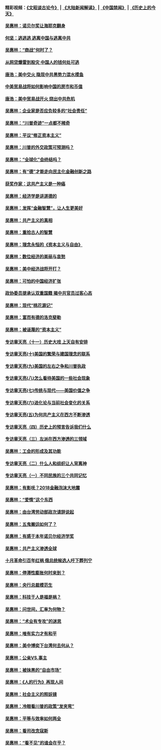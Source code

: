 #### 精彩视频：[《文昭谈古论今》](https://github.com/gfw-breaker/wenzhao/blob/master/README.md?t=12050331) | [《大陆新闻解读》](https://github.com/gfw-breaker/ntdtv-comedy/blob/master/README.md?t=12050331) | [《中国禁闻》](https://github.com/gfw-breaker/ntdtv-news/blob/master/README.md?t=12050331) | [《历史上的今天》](https://github.com/gfw-breaker/today-in-history/blob/master/README.md?t=12050331) 

#### [吴惠林：诺贝尔奖让海耶克翻身](../pages/nsc423/n10890049.md?t=12050331) 

#### [何坚：逃逃逃 逃离中国与逃离中共](../pages/nsc423/n10592891.md?t=12050331) 

#### [吴惠林：“商战”何时了？](../pages/nsc423/n10573558.md?t=12050331) 

#### [从网贷爆雷到股灾 中国人的钱何处可逃](../pages/nsc423/n10572800.md?t=12050331) 

#### [唐浩：美中交火 隐现中共黑势力混水摸鱼](../pages/nsc423/n10544040.md?t=12050331) 

#### [中美贸易战将如何影响中国的房市和币值](../pages/nsc423/n10543697.md?t=12050331) 

#### [唐浩：美中贸易战开火 烧出中共危机](../pages/nsc423/n10540126.md?t=12050331) 

#### [吴惠林：企业家是否应负较多的“社会责任”](../pages/nsc423/n10535022.md?t=12050331) 

#### [吴惠林：“川普奇迹”一点都不稀奇](../pages/nsc423/n10512808.md?t=12050331) 

#### [吴惠林：平议“修正资本主义”](../pages/nsc423/n10495724.md?t=12050331) 

#### [吴惠林：川普的外交政策可预测吗？](../pages/nsc423/n10462387.md?t=12050331) 

#### [吴惠林：“全球化”会终结吗？](../pages/nsc423/n10452838.md?t=12050331) 

#### [吴惠林：有“德”才能走向民主化金融创新之路](../pages/nsc423/n10432292.md?t=12050331) 

#### [获奖作家：这共产主义是一种癌](../pages/nsc423/n10431541.md?t=12050331) 

#### [吴惠林：经济学是讲道德的](../pages/nsc423/n10398014.md?t=12050331) 

#### [吴惠林：发挥“金融智慧”，让人生更美好](../pages/nsc423/n10375019.md?t=12050331) 

#### [吴惠林：共产主义的真相](../pages/nsc423/n10351394.md?t=12050331) 

#### [吴惠林：重拾古人的智慧](../pages/nsc423/n10337691.md?t=12050331) 

#### [吴惠林：理念永恒的《资本主义与自由》](../pages/nsc423/n10316274.md?t=12050331) 

#### [吴惠林：数位经济的美丽与哀愁](../pages/nsc423/n10292946.md?t=12050331) 

#### [吴惠林：美中经济战将开打？](../pages/nsc423/n10258825.md?t=12050331) 

#### [吴惠林：可怕的中国经济扩张](../pages/nsc423/n10219147.md?t=12050331) 

#### [政协委员提承认双重国籍 揭中共官员过客心态](../pages/nsc423/n10208809.md?t=12050331) 

#### [吴惠林：现代“桃花源记”](../pages/nsc423/n10185234.md?t=12050331) 

#### [吴惠林：富而有德的洛克斐勒](../pages/nsc423/n10142264.md?t=12050331) 

#### [吴惠林：被诬蔑的“资本主义”](../pages/nsc423/n10124816.md?t=12050331) 

#### [专访章天亮（十一）历史大戏 上天自有安排](../pages/nsc423/n10094905.md?t=12050331) 

#### [专访章天亮(十)美国的繁荣与建国理念的联系](../pages/nsc423/n10094899.md?t=12050331) 

#### [专访章天亮(九)美国的左右之争和川普执政](../pages/nsc423/n10094889.md?t=12050331) 

#### [专访章天亮(八)怎么看待美国的一些社会现象](../pages/nsc423/n10094857.md?t=12050331) 

#### [专访章天亮(七)传统与现代——美国价值之争](../pages/nsc423/n10093140.md?t=12050331) 

#### [专访章天亮(六)进化论与当前社会变化的关系](../pages/nsc423/n10092036.md?t=12050331) 

#### [专访章天亮(五)为何共产主义在西方不断渗透](../pages/nsc423/n10083620.md?t=12050331) 

#### [专访章天亮（四）历史上的预言告诉我们什么](../pages/nsc423/n10083606.md?t=12050331) 

#### [专访章天亮（三）左派在西方渗透的三领域](../pages/nsc423/n10081115.md?t=12050331) 

#### [吴惠林：工会的形成及其功能](../pages/nsc423/n10080633.md?t=12050331) 

#### [专访章天亮（二）什么人和组织让人背离神](../pages/nsc423/n10076637.md?t=12050331) 

#### [专访章天亮（一）不同民族的三个共同记忆](../pages/nsc423/n10074188.md?t=12050331) 

#### [吴惠林：有影呒？2018金融泡沫大地震](../pages/nsc423/n10040534.md?t=12050331) 

#### [吴惠林：“爱情”这个东西](../pages/nsc423/n10019423.md?t=12050331) 

#### [吴惠林：由台湾劳动部政次请辞说起](../pages/nsc423/n9979679.md?t=12050331) 

#### [吴惠林：五鬼搬运如何了？](../pages/nsc423/n9925338.md?t=12050331) 

#### [吴惠林：有感于本年诺贝尔经济学奖](../pages/nsc423/n9871883.md?t=12050331) 

#### [吴惠林：共产主义渗透全球](../pages/nsc423/n9812748.md?t=12050331) 

#### [十月革命引百年红祸 俄总统候选人吁下葬列宁](../pages/nsc423/n9810182.md?t=12050331) 

#### [吴惠林：停滞性膨胀何时来到？](../pages/nsc423/n9764136.md?t=12050331) 

#### [吴惠林：央行总裁模范生](../pages/nsc423/n9728134.md?t=12050331) 

#### [吴惠林：科技于人是福是祸？](../pages/nsc423/n9672982.md?t=12050331) 

#### [吴惠林：问世间，汇率为何物？](../pages/nsc423/n9621788.md?t=12050331) 

#### [吴惠林：“术业有专攻”的迷思](../pages/nsc423/n9580363.md?t=12050331) 

#### [吴惠林：唯有实力才有和平](../pages/nsc423/n9529599.md?t=12050331) 

#### [吴惠林：美中博奕下台湾何去何从？](../pages/nsc423/n9483598.md?t=12050331) 

#### [吴惠林：公亲VS.事主](../pages/nsc423/n9425637.md?t=12050331) 

#### [吴惠林：被抹黑的“自由市场”](../pages/nsc423/n9351545.md?t=12050331) 

#### [吴惠林：《人的行为》再现人间](../pages/nsc423/n9296339.md?t=12050331) 

#### [吴惠林：社会主义的照妖镜](../pages/nsc423/n9243460.md?t=12050331) 

#### [吴惠林：冷眼看川普的政策“发夹弯”](../pages/nsc423/n9120684.md?t=12050331) 

#### [吴惠林：平等与效率如何两全](../pages/nsc423/n9075430.md?t=12050331) 

#### [吴惠林：看司改念寇斯](../pages/nsc423/n9024915.md?t=12050331) 

#### [吴惠林：“看不见”的谁会在乎？](../pages/nsc423/n8977488.md?t=12050331) 

